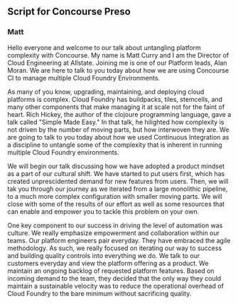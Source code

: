 ## Script for Concourse Preso

### Matt

Hello everyone and welcome to our talk about untangling platform complexity with Concourse.  My name is Matt Curry and I am the Director of Cloud Engineering at Allstate.  Joining me is one of our Platform leads, Alan Moran.  We are here to talk to you today about how we are using Concourse CI to manage multiple Cloud Foundry Environments.

As many of you know, upgrading, maintaining, and deploying cloud platforms is complex.  Cloud Foundry has buildpacks, tiles, stemcells, and many other components that make managing it at scale not for the faint of heart.  Rich Hickey, the author of the clojoure programming language, gave a talk called "Simple Made Easy."  In that talk, he hilighted how complexity is not driven by the number of moving parts, but how interwoven they are.  We are going to talk to you today about how we used Continuous Integration as a discipline to untangle some of the complexity that is inherent in running multiple Cloud Foundry environments.

We will begin our talk discussing how we have adopted a product mindset as a part of our cultural shift.  We have started to put users first, which has created unprescidented demand for new features from users.  Then, we will tak you through our journey as we iterated from a large monolithic pipeline, to a much more complex configuration with smaller moving parts.  We will close with some of the results of our effort as well as some resources that can enable and empower you to tackle this problem on your own.

One key component to our success in driving the level of automation was culture.  We really emphasize empowerment and collaboration within our teams.  Our platform engineers pair everyday.  They have embraced the agile methodology.  As such, we really focused on iterating our way to success and building quality controls into everything we do.  We talk to our customers everyday and view the platform offering as a product.  We maintain an ongoing backlog of requested platform features.  Based on incoming demand to the team, they decided that the only way they could maintain a sustainable velocity was to reduce the operational overhead of Cloud Foundry to the bare minimum without sacrificing quality.



